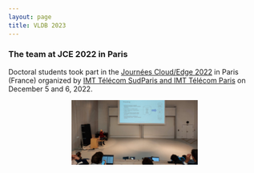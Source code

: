 ```yaml
---
layout: page
title: VLDB 2023
---
```


<h3>The team at JCE 2022 in Paris</h3>

Doctoral students took part in the <a href="https://journeescloud2022.wp.imt.fr/" target="_blank">Journées Cloud/Edge 2022</a> in Paris (France) organized by <a href="https://www.imt.fr/">IMT Télécom SudParis and IMT Télécom Paris</a> on December 5 and 6, 2022.

<div style="display: flex; justify-content: space-around;">
    <img src="/images/JCE2022.jpg" width="50%"/>
</div>